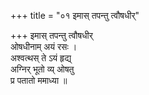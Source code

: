 +++
title = "०१ इमास् तपन्तु त्वौषधीर्"

+++
इमास् तपन्तु त्वौषधीर्  
ओषधीनाम् अयं रसः ।  
अश्वत्थस् ते ऽयं हृद्य्  
अग्निर् भूतो व्य् ओषतु  
प्र पतातो ममाध्या ॥